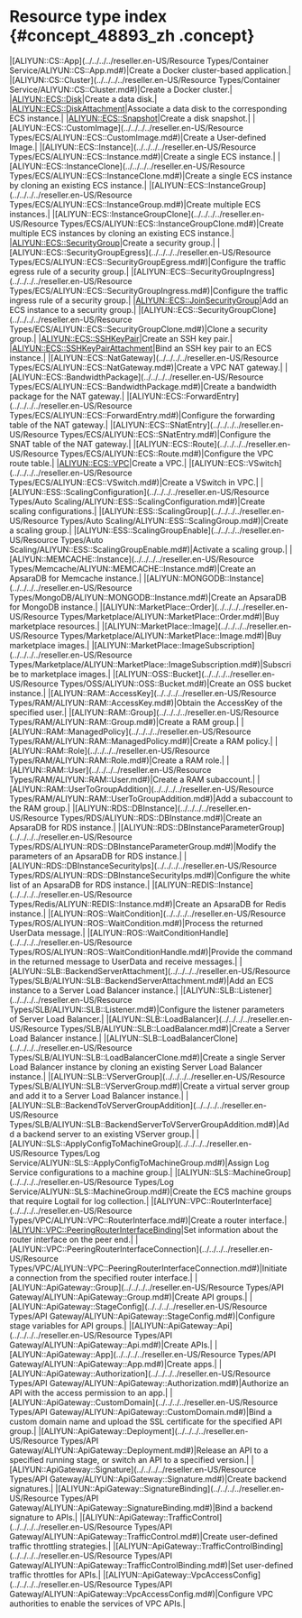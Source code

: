 # Resource type index {#concept_48893_zh .concept}

|[ALIYUN::CS::App](../../../../reseller.en-US/Resource Types/Container Service/ALIYUN::CS::App.md#)|Create a Docker cluster-based application.|
|[ALIYUN::CS::Cluster](../../../../reseller.en-US/Resource Types/Container Service/ALIYUN::CS::Cluster.md#)|Create a Docker cluster.|
|[ALIYUN::ECS::Disk](../../../../reseller.en-US/.md#)|Create a data disk.|
|[ALIYUN::ECS::DiskAttachment](../../../../reseller.en-US/.md#)|Associate a data disk to the corresponding ECS instance.|
|[ALIYUN::ECS::Snapshot](../../../../reseller.en-US/.md#)|Create a disk snapshot.|
|[ALIYUN::ECS::CustomImage](../../../../reseller.en-US/Resource Types/ECS/ALIYUN::ECS::CustomImage.md#)|Create a User-defined Image.|
|[ALIYUN::ECS::Instance](../../../../reseller.en-US/Resource Types/ECS/ALIYUN::ECS::Instance.md#)|Create a single ECS instance.|
|[ALIYUN::ECS::InstanceClone](../../../../reseller.en-US/Resource Types/ECS/ALIYUN::ECS::InstanceClone.md#)|Create a single ECS instance by cloning an existing ECS instance.|
|[ALIYUN::ECS::InstanceGroup](../../../../reseller.en-US/Resource Types/ECS/ALIYUN::ECS::InstanceGroup.md#)|Create multiple ECS instances.|
|[ALIYUN::ECS::InstanceGroupClone](../../../../reseller.en-US/Resource Types/ECS/ALIYUN::ECS::InstanceGroupClone.md#)|Create multiple ECS instances by cloning an existing ECS instance.|
|[ALIYUN::ECS::SecurityGroup](../../../../reseller.en-US/.md#)|Create a security group.|
|[ALIYUN::ECS::SecurityGroupEgress](../../../../reseller.en-US/Resource Types/ECS/ALIYUN::ECS::SecurityGroupEgress.md#)|Configure the traffic egress rule of a security group.|
|[ALIYUN::ECS::SecurityGroupIngress](../../../../reseller.en-US/Resource Types/ECS/ALIYUN::ECS::SecurityGroupIngress.md#)|Configure the traffic ingress rule of a security group.|
|[ALIYUN::ECS::JoinSecurityGroup](../../../../reseller.en-US/.md#)|Add an ECS instance to a security group.|
|[ALIYUN::ECS::SecurityGroupClone](../../../../reseller.en-US/Resource Types/ECS/ALIYUN::ECS::SecurityGroupClone.md#)|Clone a security group.|
|[ALIYUN::ECS::SSHKeyPair](../../../../reseller.en-US/.md#)|Create an SSH key pair.|
|[ALIYUN::ECS::SSHKeyPairAttachment](../../../../reseller.en-US/.md#)|Bind an SSH key pair to an ECS instance.|
|[ALIYUN::ECS::NatGateway](../../../../reseller.en-US/Resource Types/ECS/ALIYUN::ECS::NatGateway.md#)|Create a VPC NAT gateway.|
|[ALIYUN::ECS::BandwidthPackage](../../../../reseller.en-US/Resource Types/ECS/ALIYUN::ECS::BandwidthPackage.md#)|Create a bandwidth package for the NAT gateway.|
|[ALIYUN::ECS::ForwardEntry](../../../../reseller.en-US/Resource Types/ECS/ALIYUN::ECS::ForwardEntry.md#)|Configure the forwarding table of the NAT gateway.|
|[ALIYUN::ECS::SNatEntry](../../../../reseller.en-US/Resource Types/ECS/ALIYUN::ECS::SNatEntry.md#)|Configure the SNAT table of the NAT gateway.|
|[ALIYUN::ECS::Route](../../../../reseller.en-US/Resource Types/ECS/ALIYUN::ECS::Route.md#)|Configure the VPC route table.|
|[ALIYUN::ECS::VPC](../../../../reseller.en-US/.md#)|Create a VPC.|
|[ALIYUN::ECS::VSwitch](../../../../reseller.en-US/Resource Types/ECS/ALIYUN::ECS::VSwitch.md#)|Create a VSwitch in VPC.|
|[ALIYUN::ESS::ScalingConfiguration](../../../../reseller.en-US/Resource Types/Auto Scaling/ALIYUN::ESS::ScalingConfiguration.md#)|Create scaling configurations.|
|[ALIYUN::ESS::ScalingGroup](../../../../reseller.en-US/Resource Types/Auto Scaling/ALIYUN::ESS::ScalingGroup.md#)|Create a scaling group.|
|[ALIYUN::ESS::ScalingGroupEnable](../../../../reseller.en-US/Resource Types/Auto Scaling/ALIYUN::ESS::ScalingGroupEnable.md#)|Activate a scaling group.|
|[ALIYUN::MEMCACHE::Instance](../../../../reseller.en-US/Resource Types/Memcache/ALIYUN::MEMCACHE::Instance.md#)|Create an ApsaraDB for Memcache instance.|
|[ALIYUN::MONGODB::Instance](../../../../reseller.en-US/Resource Types/MongoDB/ALIYUN::MONGODB::Instance.md#)|Create an ApsaraDB for MongoDB instance.|
|[ALIYUN::MarketPlace::Order](../../../../reseller.en-US/Resource Types/Marketplace/ALIYUN::MarketPlace::Order.md#)|Buy marketplace resources.|
|[ALIYUN::MarketPlace::Image](../../../../reseller.en-US/Resource Types/Marketplace/ALIYUN::MarketPlace::Image.md#)|Buy marketplace images.|
|[ALIYUN::MarketPlace::ImageSubscription](../../../../reseller.en-US/Resource Types/Marketplace/ALIYUN::MarketPlace::ImageSubscription.md#)|Subscribe to marketplace images.|
|[ALIYUN::OSS::Bucket](../../../../reseller.en-US/Resource Types/OSS/ALIYUN::OSS::Bucket.md#)|Create an OSS bucket instance.|
|[ALIYUN::RAM::AccessKey](../../../../reseller.en-US/Resource Types/RAM/ALIYUN::RAM::AccessKey.md#)|Obtain the AccessKey of the specified user.|
|[ALIYUN::RAM::Group](../../../../reseller.en-US/Resource Types/RAM/ALIYUN::RAM::Group.md#)|Create a RAM group.|
|[ALIYUN::RAM::ManagedPolicy](../../../../reseller.en-US/Resource Types/RAM/ALIYUN::RAM::ManagedPolicy.md#)|Create a RAM policy.|
|[ALIYUN::RAM::Role](../../../../reseller.en-US/Resource Types/RAM/ALIYUN::RAM::Role.md#)|Create a RAM role.|
|[ALIYUN::RAM::User](../../../../reseller.en-US/Resource Types/RAM/ALIYUN::RAM::User.md#)|Create a RAM subaccount.|
|[ALIYUN::RAM::UserToGroupAddition](../../../../reseller.en-US/Resource Types/RAM/ALIYUN::RAM::UserToGroupAddition.md#)|Add a subaccount to the RAM group.|
|[ALIYUN::RDS::DBInstance](../../../../reseller.en-US/Resource Types/RDS/ALIYUN::RDS::DBInstance.md#)|Create an ApsaraDB for RDS instance.|
|[ALIYUN::RDS::DBInstanceParameterGroup](../../../../reseller.en-US/Resource Types/RDS/ALIYUN::RDS::DBInstanceParameterGroup.md#)|Modify the parameters of an ApsaraDB for RDS instance.|
|[ALIYUN::RDS::DBInstanceSecurityIps](../../../../reseller.en-US/Resource Types/RDS/ALIYUN::RDS::DBInstanceSecurityIps.md#)|Configure the white list of an ApsaraDB for RDS instance.|
|[ALIYUN::REDIS::Instance](../../../../reseller.en-US/Resource Types/Redis/ALIYUN::REDIS::Instance.md#)|Create an ApsaraDB for Redis instance.|
|[ALIYUN::ROS::WaitCondition](../../../../reseller.en-US/Resource Types/ROS/ALIYUN::ROS::WaitCondition.md#)|Process the returned UserData message.|
|[ALIYUN::ROS::WaitConditionHandle](../../../../reseller.en-US/Resource Types/ROS/ALIYUN::ROS::WaitConditionHandle.md#)|Provide the command in the returned message to UserData and receive messages.|
|[ALIYUN::SLB::BackendServerAttachment](../../../../reseller.en-US/Resource Types/SLB/ALIYUN::SLB::BackendServerAttachment.md#)|Add an ECS instance to a Server Load Balancer instance.|
|[ALIYUN::SLB::Listener](../../../../reseller.en-US/Resource Types/SLB/ALIYUN::SLB::Listener.md#)|Configure the listener parameters of Server Load Balancer.|
|[ALIYUN::SLB::LoadBalancer](../../../../reseller.en-US/Resource Types/SLB/ALIYUN::SLB::LoadBalancer.md#)|Create a Server Load Balancer instance.|
|[ALIYUN::SLB::LoadBalancerClone](../../../../reseller.en-US/Resource Types/SLB/ALIYUN::SLB::LoadBalancerClone.md#)|Create a single Server Load Balancer instance by cloning an existing Server Load Balancer instance.|
|[ALIYUN::SLB::VServerGroup](../../../../reseller.en-US/Resource Types/SLB/ALIYUN::SLB::VServerGroup.md#)|Create a virtual server group and add it to a Server Load Balancer instance.|
|[ALIYUN::SLB::BackendToVServerGroupAddition](../../../../reseller.en-US/Resource Types/SLB/ALIYUN::SLB::BackendServerToVServerGroupAddition.md#)|Add a backend server to an existing VServer group.|
|[ALIYUN::SLS::ApplyConfigToMachineGroup](../../../../reseller.en-US/Resource Types/Log Service/ALIYUN::SLS::ApplyConfigToMachineGroup.md#)|Assign Log Service configurations to a machine group.|
|[ALIYUN::SLS::MachineGroup](../../../../reseller.en-US/Resource Types/Log Service/ALIYUN::SLS::MachineGroup.md#)|Create the ECS machine groups that require Logtail for log collection.|
|[ALIYUN::VPC::RouterInterface](../../../../reseller.en-US/Resource Types/VPC/ALIYUN::VPC::RouterInterface.md#)|Create a router interface.|
|[ALIYUN::VPC::PeeringRouterInterfaceBinding](../../../../reseller.en-US/.md#)|Set information about the router interface on the peer end.|
|[ALIYUN::VPC::PeeringRouterInterfaceConnection](../../../../reseller.en-US/Resource Types/VPC/ALIYUN::VPC::PeeringRouterInterfaceConnection.md#)|Initiate a connection from the specified router interface.|
|[ALIYUN::ApiGateway::Group](../../../../reseller.en-US/Resource Types/API Gateway/ALIYUN::ApiGateway::Group.md#)|Create API groups.|
|[ALIYUN::ApiGateway::StageConfig](../../../../reseller.en-US/Resource Types/API Gateway/ALIYUN::ApiGateway::StageConfig.md#)|Configure stage variables for API groups.|
|[ALIYUN::ApiGateway::Api](../../../../reseller.en-US/Resource Types/API Gateway/ALIYUN::ApiGateway::Api.md#)|Create APIs.|
|[ALIYUN::ApiGateway::App](../../../../reseller.en-US/Resource Types/API Gateway/ALIYUN::ApiGateway::App.md#)|Create apps.|
|[ALIYUN::ApiGateway::Authorization](../../../../reseller.en-US/Resource Types/API Gateway/ALIYUN::ApiGateway::Authorization.md#)|Authorize an API with the access permission to an app.|
|[ALIYUN::ApiGateway::CustomDomain](../../../../reseller.en-US/Resource Types/API Gateway/ALIYUN::ApiGateway::CustomDomain.md#)|Bind a custom domain name and upload the SSL certificate for the specified API group.|
|[ALIYUN::ApiGateway::Deployment](../../../../reseller.en-US/Resource Types/API Gateway/ALIYUN::ApiGateway::Deployment.md#)|Release an API to a specified running stage, or switch an API to a specified version.|
|[ALIYUN::ApiGateway::Signature](../../../../reseller.en-US/Resource Types/API Gateway/ALIYUN::ApiGateway::Signature.md#)|Create backend signatures.|
|[ALIYUN::ApiGateway::SignatureBinding](../../../../reseller.en-US/Resource Types/API Gateway/ALIYUN::ApiGateway::SignatureBinding.md#)|Bind a backend signature to APIs.|
|[ALIYUN::ApiGateway::TrafficControl](../../../../reseller.en-US/Resource Types/API Gateway/ALIYUN::ApiGateway::TrafficControl.md#)|Create user-defined traffic throttling strategies.|
|[ALIYUN::ApiGateway::TrafficControlBinding](../../../../reseller.en-US/Resource Types/API Gateway/ALIYUN::ApiGateway::TrafficControlBinding.md#)|Set user-defined traffic throttles for APIs.|
|[ALIYUN::ApiGateway::VpcAccessConfig](../../../../reseller.en-US/Resource Types/API Gateway/ALIYUN::ApiGateway::VpcAccessConfig.md#)|Configure VPC authorities to enable the services of VPC APIs.|

